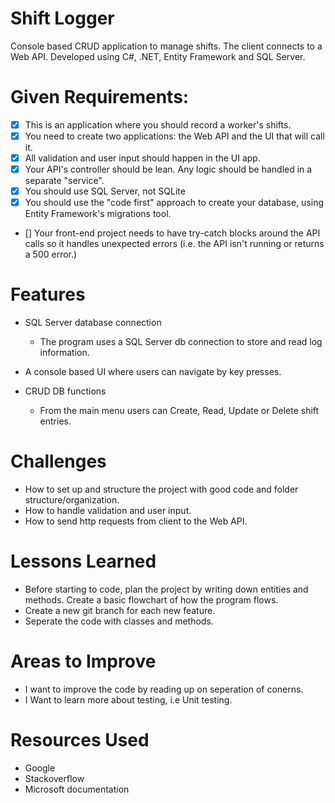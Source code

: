 # Shift Logger


Console based CRUD application to manage shifts.
The client connects to a Web API.
Developed using C#, .NET, Entity Framework and SQL Server.


# Given Requirements:
- [x] This is an application where you should record a worker's shifts.
- [x] You need to create two applications: the Web API and the UI that will call it.
- [x] All validation and user input should happen in the UI app.
- [x] Your API's controller should be lean. Any logic should be handled in a separate "service".
- [x] You should use SQL Server, not SQLite
- [x] You should use the "code first" approach to create your database, using Entity Framework's migrations tool.
- [] Your front-end project needs to have try-catch blocks around the API calls so it handles unexpected errors (i.e. the API isn't running or returns a 500 error.)



# Features

* SQL Server database connection

	- The program uses a SQL Server db connection to store and read log information. 

* A console based UI where users can navigate by key presses.
 

* CRUD DB functions

	- From the main menu users can Create, Read, Update or Delete shift entries.




# Challenges
	
- How to set up and structure the project with good code and folder structure/organization.
- How to handle validation and user input.
- How to send http requests from client to the Web API.
	
# Lessons Learned
- Before starting to code, plan the project by writing down entities and methods. Create a basic flowchart of how the program flows. 
- Create a new git branch for each new feature. 
- Seperate the code with classes and methods.

# Areas to Improve
- I want to improve the code by reading up on seperation of conerns.
- I Want to learn more about testing, i.e Unit testing. 


# Resources Used
- Google
- Stackoverflow
- Microsoft documentation
